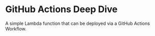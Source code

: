 # GitHub Actions Deep Dive

A simple Lambda function that can be deployed via a GitHub Actions Workflow.
